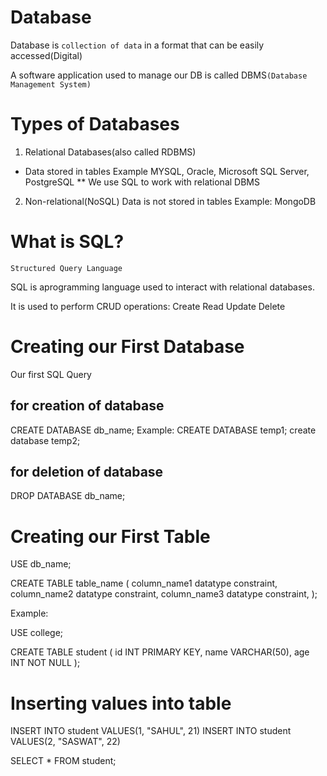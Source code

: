 # Database
Database is `collection of data` in a format that can be easily accessed(Digital)

A software application used to manage our DB is called DBMS`(Database Management System)`

# Types of Databases

1. Relational Databases(also called RDBMS)
* Data stored in tables
Example MYSQL, Oracle, Microsoft SQL Server, PostgreSQL
** We use SQL to work with relational DBMS

2. Non-relational(NoSQL)
Data is not stored in tables
Example: MongoDB

# What is SQL?
`Structured Query Language`

SQL is aprogramming language used to interact with relational databases.

It is used to perform CRUD operations: Create Read Update Delete

# Creating our First Database
Our first SQL Query

## for creation of database
CREATE DATABASE db_name;
Example:
CREATE DATABASE temp1;
create database temp2;


## for deletion of database
DROP DATABASE db_name;


# Creating our First Table
USE db_name;

CREATE TABLE table_name (
column_name1 datatype constraint,
column_name2 datatype constraint,
column_name3 datatype constraint,
);

Example:

USE college;

CREATE TABLE student (
id INT PRIMARY KEY,
name VARCHAR(50),
age INT NOT NULL
);

# Inserting values into table
INSERT INTO student VALUES(1, "SAHUL", 21)
INSERT INTO student VALUES(2, "SASWAT", 22)

SELECT * FROM student;







